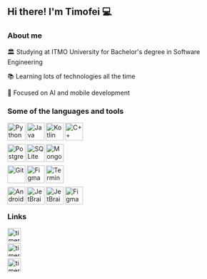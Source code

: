 ## Hi there! I'm Timofei 💻

### About me

🏛️ Studying at ITMO University for Bachelor's degree in Software Engineering

📚 Learning lots of technologies all the time

🤖 Focused on AI and mobile development

### Some of the languages and tools
<img align="left" alt="Python"  width="40px" src="https://cdn.jsdelivr.net/gh/devicons/devicon/icons/python/python-original-wordmark.svg" />
<img align="left" alt="Java" width="40px" src="https://cdn.jsdelivr.net/gh/devicons/devicon/icons/java/java-original-wordmark.svg" />
<img align="left" alt="Kotlin" width="40px" src="https://cdn.jsdelivr.net/gh/devicons/devicon/icons/kotlin/kotlin-original-wordmark.svg" />
<img align="left" alt="C++" width="40px" src="https://cdn.jsdelivr.net/gh/devicons/devicon/icons/cplusplus/cplusplus-original.svg" />

<br/><br/>

<img align="left" alt="PostgreSQL" width="40px" src="https://cdn.jsdelivr.net/gh/devicons/devicon/icons/postgresql/postgresql-original-wordmark.svg" />
<img align="left" alt="SQLite" width="40px" src="https://cdn.jsdelivr.net/gh/devicons/devicon/icons/sqlite/sqlite-original.svg" />
<img align="left" alt="MongoDB"  width="40px" src="https://cdn.jsdelivr.net/gh/devicons/devicon/icons/mongodb/mongodb-original-wordmark.svg" />

<br/><br/>

<img align="left" alt="Git" width="40px" src="https://cdn.jsdelivr.net/gh/devicons/devicon/icons/git/git-original-wordmark.svg" />
<img align="left" alt="Figma" width="40px" src="https://cdn.jsdelivr.net/gh/devicons/devicon/icons/docker/docker-plain.svg" />
<img align="left" alt="Terminal" width="40px" src="https://cdn.jsdelivr.net/gh/devicons/devicon/icons/bash/bash-original.svg" />

<br /><br />

<img align="left" alt="Android" width="40px" src="https://cdn.jsdelivr.net/gh/devicons/devicon/icons/android/android-plain.svg" />
<img align="left" alt="JetBrains" width="40px" src="https://cdn.jsdelivr.net/gh/devicons/devicon/icons/jetbrains/jetbrains-original.svg" />
<img align="left" alt="JetBrains" width="40px" src="https://cdn.jsdelivr.net/gh/devicons/devicon/icons/vscode/vscode-original.svg" />
<img align="left" alt="Figma" width="40px" src="https://cdn.jsdelivr.net/gh/devicons/devicon/icons/figma/figma-original.svg" />

<br /><br />

### Links

[<img align="left" alt="timermakov | Email" width="30px" src="https://cdn.jsdelivr.net/npm/@ant-design/icons-svg@4.4.2/inline-namespaced-svg/outlined/mail.svg" />][email]
\
\
[<img align="left" alt="timermakov | LinkedIn" width="30px" src="https://cdn.jsdelivr.net/npm/simple-icons@6.9.0/icons/linkedin.svg" />][linkedin]
\
\
[<img align="left" alt="timermakov | Telegram" width="30px" src="https://cdn.jsdelivr.net/npm/simple-icons@6.9.0/icons/telegram.svg" />][tg]

[email]: mailto:ts.ermakov@yandex.ru
[linkedin]: https://linkedin.com/in/timermakov
[tg]: https://t.me/qpidb
